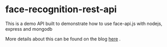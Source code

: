 # face-recognition-rest-api
This is a demo API built to demonstrate how to use face-api.js with nodejs, express and mongodb

More details about this can be found on the blog [here](https://medium.com/@rakesh_openai/build-face-recognition-as-a-rest-api-use-it-from-mobile-web-iot-etc-981c627cf15a) .
